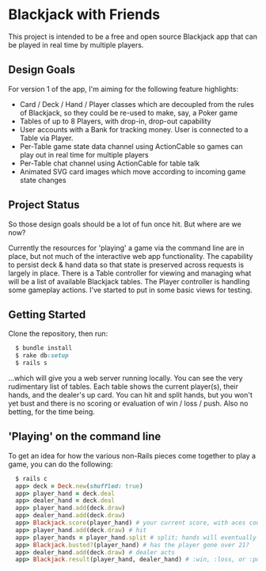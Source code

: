 # Blackjack with Friends

This project is intended to be a free and open source Blackjack app
that can be played in real time by multiple players.

## Design Goals

For version 1 of the app, I'm aiming for the following feature highlights:

* Card / Deck / Hand / Player classes which are decoupled from the rules
of Blackjack, so they could be re-used to make, say, a Poker game
* Tables of up to 8 Players, with drop-in, drop-out capability
* User accounts with a Bank for tracking money. User is connected to a Table via Player.
* Per-Table game state data channel using ActionCable so games can play out in real time for multiple players
* Per-Table chat channel using ActionCable for table talk
* Animated SVG card images which move according to incoming game state changes

## Project Status

So those design goals should be a lot of fun once hit. But where are we now?

Currently the resources for 'playing' a game via the command line
are in place, but not much of the interactive web app functionality. The
capability to persist deck & hand data so that state is preserved across
requests is largely in place. There is a Table controller for viewing and
managing what will be a list of available Blackjack tables. The Player controller
is handling some gameplay actions. I've started to put in some basic views for testing.

## Getting Started

Clone the repository, then run:

```ruby
  $ bundle install
  $ rake db:setup
  $ rails s
```

...which will give you a web server running locally. You can see the very
rudimentary list of tables. Each table shows the current player(s), their
hands, and the dealer's up card. You can hit and split hands, but you won't
yet bust and there is no scoring or evaluation of win / loss / push. Also
no betting, for the time being.

## 'Playing' on the command line

To get an idea for how the various non-Rails pieces come together to play a game,
you can do the following:

```ruby
  $ rails c
  app> deck = Deck.new(shuffled: true)
  app> player_hand = deck.deal
  app> dealer_hand = deck.deal
  app> player_hand.add(deck.draw)
  app> dealer_hand.add(deck.draw)
  app> Blackjack.score(player_hand) # your current score, with aces counted to make the best score
  app> player_hand.add(deck.draw) # hit
  app> player_hands = player_hand.split # split; hands will eventually be played in order
  app> Blackjack.busted?(player_hand) # has the player gone over 21?
  app> dealer_hand.add(deck.draw) # dealer acts
  app> Blackjack.result(player_hand, dealer_hand) # :win, :loss, or :push
```
